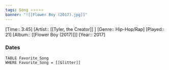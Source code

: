 ```yaml
---
tags: Song ⭐⭐⭐⭐⭐ 
banner: "![[Flower Boy (2017).jpg]]"
---
```

[Time:: 3:45]
[Artist:: [[Tyler, the Creator]] ]
[Genre:: Hip-Hop/Rap]
[Played:: 21]
[Album:: [[Flower Boy (2017)]]]
[Year:: 2017]
### Dates
````dataview
TABLE Favorite_Song
WHERE Favorite_Song = [[Glitter]]
````